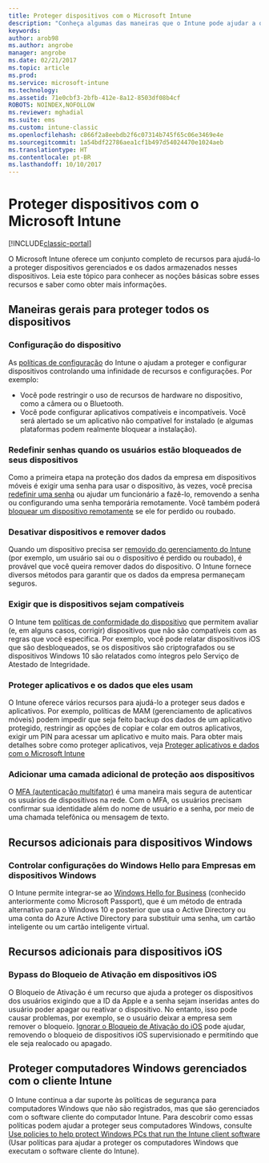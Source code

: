 ```yaml
---
title: Proteger dispositivos com o Microsoft Intune
description: "Conheça algumas das maneiras que o Intune pode ajudar a que proteger seus dispositivos contra acesso não autorizado e outras ameaças."
keywords: 
author: arob98
ms.author: angrobe
manager: angrobe
ms.date: 02/21/2017
ms.topic: article
ms.prod: 
ms.service: microsoft-intune
ms.technology: 
ms.assetid: 71e0cbf3-2bfb-412e-8a12-8503df08b4cf
ROBOTS: NOINDEX,NOFOLLOW
ms.reviewer: mghadial
ms.suite: ems
ms.custom: intune-classic
ms.openlocfilehash: c866f2a8eebdb2f6c07314b745f65c06e3469e4e
ms.sourcegitcommit: 1a54bdf22786aea1cf1b497d54024470e1024aeb
ms.translationtype: HT
ms.contentlocale: pt-BR
ms.lasthandoff: 10/10/2017
---
```

# <a name="protect-devices-with-microsoft-intune"></a>Proteger dispositivos com o Microsoft Intune

[!INCLUDE[classic-portal](../includes/classic-portal.md)]

O Microsoft Intune oferece um conjunto completo de recursos para ajudá-lo a proteger dispositivos gerenciados e os dados armazenados nesses dispositivos. Leia este tópico para conhecer as noções básicas sobre esses recursos e saber como obter mais informações.

## <a name="general-ways-to-protect-all-devices"></a>Maneiras gerais para proteger todos os dispositivos

### <a name="device-configuration"></a>Configuração do dispositivo
As [políticas de configuração](manage-settings-and-features-on-your-devices-with-microsoft-intune-policies.md) do Intune o ajudam a proteger e configurar dispositivos controlando uma infinidade de recursos e configurações. Por exemplo:
- Você pode restringir o uso de recursos de hardware no dispositivo, como a câmera ou o Bluetooth.
- Você pode configurar aplicativos compatíveis e incompatíveis. Você será alertado se um aplicativo não compatível for instalado (e algumas plataformas podem realmente bloquear a instalação).

### <a name="reset-passcodes-when-users-are-locked-out-of-their-devices"></a>Redefinir senhas quando os usuários estão bloqueados de seus dispositivos
Como a primeira etapa na proteção dos dados da empresa em dispositivos móveis é exigir uma senha para usar o dispositivo, às vezes, você precisa [redefinir uma senha](use-remote-lock-and-passcode-reset-in-microsoft-intune.md) ou ajudar um funcionário a fazê-lo, removendo a senha ou configurando uma senha temporária remotamente. Você também poderá [bloquear um dispositivo remotamente](use-remote-lock-and-passcode-reset-in-microsoft-intune.md) se ele for perdido ou roubado.

### <a name="retire-devices-and-remove-data"></a>Desativar dispositivos e remover dados
Quando um dispositivo precisa ser [removido do gerenciamento do Intune](retire-devices-from-microsoft-intune-management.md) (por exemplo, um usuário sai ou o dispositivo é perdido ou roubado), é provável que você queira remover dados do dispositivo. O Intune fornece diversos métodos para garantir que os dados da empresa permaneçam seguros.

### <a name="require-devices-to-be-compliant"></a>Exigir que is dispositivos sejam compatíveis
O Intune tem [políticas de conformidade do dispositivo](introduction-to-device-compliance-policies-in-microsoft-intune.md) que permitem avaliar (e, em alguns casos, corrigir) dispositivos que não são compatíveis com as regras que você especifica. Por exemplo, você pode relatar dispositivos iOS que são desbloqueados, se os dispositivos são criptografados ou se dispositivos Windows 10 são relatados como íntegros pelo Serviço de Atestado de Integridade.

### <a name="protect-apps-and-the-data-they-use"></a>Proteger aplicativos e os dados que eles usam
O Intune oferece vários recursos para ajudá-lo a proteger seus dados e aplicativos. Por exemplo, políticas de MAM (gerenciamento de aplicativos móveis) podem impedir que seja feito backup dos dados de um aplicativo protegido, restringir as opções de copiar e colar em outros aplicativos, exigir um PIN para acessar um aplicativo e muito mais. Para obter mais detalhes sobre como proteger aplicativos, veja [Proteger aplicativos e dados com o Microsoft Intune](protect-apps-and-data-with-microsoft-intune.md)

### <a name="add-an-additional-layer-of-protection-to-devices"></a>Adicionar uma camada adicional de proteção aos dispositivos
O [MFA (autenticação multifator)](multi-factor-authentication-azure-active-directory.md) é uma maneira mais segura de autenticar os usuários de dispositivos na rede.  Com o MFA, os usuários precisam confirmar sua identidade além do nome de usuário e a senha, por meio de uma chamada telefônica ou mensagem de texto.

## <a name="further-capabilities-for-windows-devices"></a>Recursos adicionais para dispositivos Windows

### <a name="control-windows-hello-for-business-settings-on-windows-devices"></a>Controlar configurações do Windows Hello para Empresas em dispositivos Windows
O Intune permite integrar-se ao [Windows Hello for Business](control-microsoft-passport-settings-on-devices-with-microsoft-intune.md) (conhecido anteriormente como Microsoft Passport), que é um método de entrada alternativo para o Windows 10 e posterior que usa o Active Directory ou uma conta do Azure Active Directory para substituir uma senha, um cartão inteligente ou um cartão inteligente virtual.

## <a name="further-capabilities-for-ios-devices"></a>Recursos adicionais para dispositivos iOS

### <a name="bypass-activation-lock-on-ios-devices"></a>Bypass do Bloqueio de Ativação em dispositivos iOS
O Bloqueio de Ativação é um recurso que ajuda a proteger os dispositivos dos usuários exigindo que a ID da Apple e a senha sejam inseridas antes do usuário poder apagar ou reativar o dispositivo. No entanto, isso pode causar problemas, por exemplo, se o usuário deixar a empresa sem remover o bloqueio. [Ignorar o Bloqueio de Ativação do iOS](help-protect-ios-devices-with-activation-lock-bypass-for-microsoft-intune.md) pode ajudar, removendo o bloqueio de dispositivos iOS supervisionado e permitindo que ele seja realocado ou apagado.



## <a name="protect-windows-pcs-managed-with-the-intune-client"></a>Proteger computadores Windows gerenciados com o cliente Intune
O Intune continua a dar suporte às políticas de segurança para computadores Windows que não são registrados, mas que são gerenciados com o software cliente do computador Intune. Para descobrir como essas políticas podem ajudar a proteger seus computadores Windows, consulte [Use policies to help protect Windows PCs that run the Intune client software](policies-to-protect-windows-pcs-in-microsoft-intune.md) (Usar políticas para ajudar a proteger os computadores Windows que executam o software cliente do Intune).
